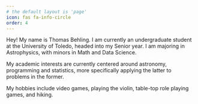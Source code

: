 ```yaml
---
# the default layout is 'page'
icon: fas fa-info-circle
order: 4
---
```


Hey! My name is Thomas Behling. I am currently an undergraduate student at the University of Toledo, headed into my Senior year. I am majoring in Astrophysics, with minors in Math and Data Science.

My academic interests are currently centered around astronomy, programming and statistics, more specifically applying the latter to problems in the former.

My hobbies include video games, playing the violin, table-top role playing games, and hiking.


